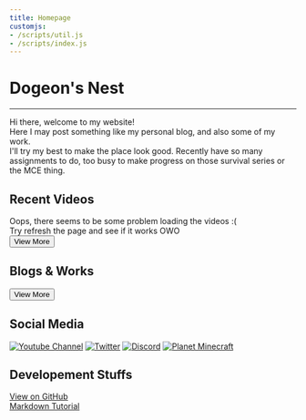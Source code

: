 ```yaml
---
title: Homepage
customjs:
- /scripts/util.js
- /scripts/index.js
---
```

# Dogeon's Nest

**********************

Hi there, welcome to my website\!  
Here I may post something like my personal blog, and also some of my work.  
I'll try my best to make the place look good.
Recently have so many assignments to do, too busy to make progress on those survival series or the MCE thing.

## Recent Videos

<div id="vids">
Oops, there seems to be some problem loading the videos :( <br>
Try refresh the page and see if it works OWO
</div>


<a href="/yt/videos" title="All of my videos (probably)">
  <button class="button">View More</button>
</a>

## Blogs & Works

<div id="blogs"></div>

<a href="/blog/" title="Blogs & Works">
  <button class="button">View More</button>
</a>

## Social Media

[![Youtube Channel](https://i.imgur.com/NkWQYR8.png)][yt]
[![Twitter](https://i.imgur.com/ZNiIT8k.png)][twitter]
[![Discord](https://i.imgur.com/8wbsW8G.png)][dc]
[![Planet Minecraft](https://i.imgur.com/AiAbmHG.png)][pmc]

[yt]: https://www.youtube.com/channel/UCapFOd5gDDMNszKmVPKo9JQ "My Youtube Channel"
[twitter]: https://twitter.com/dogeon188 "My Twitter"
[dc]: https://discord.gg/ZNYMdKK "My Discord Server"
[pmc]: https://www.planetminecraft.com/member/dogeon188/ "Planet Minecraft"

## Developement Stuffs

[View on GitHub](https://github.com/Dogeon188/dogeon188.github.io)  
[Markdown Tutorial](https://markdown.tw/)
